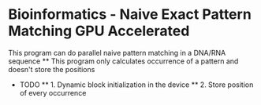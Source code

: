 # Bioinformatics - Naive Exact Pattern Matching GPU Accelerated
This program can do parallel naive pattern matching in a DNA/RNA sequence
** This program only calculates occurrence of a pattern and doesn't store the positions
* TODO
** 1. Dynamic block initialization in the device
** 2. Store position of every occurrence  
   
